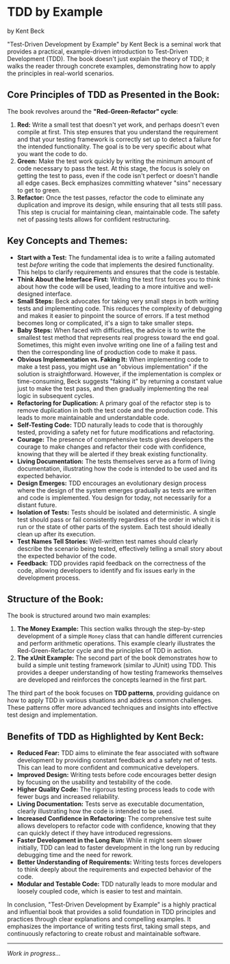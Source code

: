 # TDD by Example
by Kent Beck

"Test-Driven Development by Example" by Kent Beck is a seminal work that provides a practical, example-driven introduction to Test-Driven Development (TDD). The book doesn't just explain the theory of TDD; it walks the reader through concrete examples, demonstrating how to apply the principles in real-world scenarios.

## Core Principles of TDD as Presented in the Book:

The book revolves around the **"Red-Green-Refactor" cycle**:

1.  **Red:** Write a small test that doesn't yet work, and perhaps doesn't even compile at first. This step ensures that you understand the requirement and that your testing framework is correctly set up to detect a failure for the intended functionality. The goal is to be very specific about what you want the code to do.
2.  **Green:** Make the test work quickly by writing the minimum amount of code necessary to pass the test. At this stage, the focus is solely on getting the test to pass, even if the code isn't perfect or doesn't handle all edge cases. Beck emphasizes committing whatever "sins" necessary to get to green.
3.  **Refactor:** Once the test passes, refactor the code to eliminate any duplication and improve its design, while ensuring that all tests still pass. This step is crucial for maintaining clean, maintainable code. The safety net of passing tests allows for confident restructuring.

## Key Concepts and Themes:

* **Start with a Test:** The fundamental idea is to write a failing automated test *before* writing the code that implements the desired functionality. This helps to clarify requirements and ensures that the code is testable.
* **Think About the Interface First:** Writing the test first forces you to think about how the code will be used, leading to a more intuitive and well-designed interface.
* **Small Steps:** Beck advocates for taking very small steps in both writing tests and implementing code. This reduces the complexity of debugging and makes it easier to pinpoint the source of errors. If a test method becomes long or complicated, it's a sign to take smaller steps.
* **Baby Steps:** When faced with difficulties, the advice is to write the smallest test method that represents real progress toward the end goal. Sometimes, this might even involve writing one line of a failing test and then the corresponding line of production code to make it pass.
* **Obvious Implementation vs. Faking It:** When implementing code to make a test pass, you might use an "obvious implementation" if the solution is straightforward. However, if the implementation is complex or time-consuming, Beck suggests "faking it" by returning a constant value just to make the test pass, and then gradually implementing the real logic in subsequent cycles.
* **Refactoring for Duplication:** A primary goal of the refactor step is to remove duplication in both the test code and the production code. This leads to more maintainable and understandable code.
* **Self-Testing Code:** TDD naturally leads to code that is thoroughly tested, providing a safety net for future modifications and refactoring.
* **Courage:** The presence of comprehensive tests gives developers the courage to make changes and refactor their code with confidence, knowing that they will be alerted if they break existing functionality.
* **Living Documentation:** The tests themselves serve as a form of living documentation, illustrating how the code is intended to be used and its expected behavior.
* **Design Emerges:** TDD encourages an evolutionary design process where the design of the system emerges gradually as tests are written and code is implemented. You design for today, not necessarily for a distant future.
* **Isolation of Tests:** Tests should be isolated and deterministic. A single test should pass or fail consistently regardless of the order in which it is run or the state of other parts of the system. Each test should ideally clean up after its execution.
* **Test Names Tell Stories:** Well-written test names should clearly describe the scenario being tested, effectively telling a small story about the expected behavior of the code.
* **Feedback:** TDD provides rapid feedback on the correctness of the code, allowing developers to identify and fix issues early in the development process.

## Structure of the Book:

The book is structured around two main examples:

1.  **The Money Example:** This section walks through the step-by-step development of a simple `Money` class that can handle different currencies and perform arithmetic operations. This example clearly illustrates the Red-Green-Refactor cycle and the principles of TDD in action.
2.  **The xUnit Example:** The second part of the book demonstrates how to build a simple unit testing framework (similar to JUnit) using TDD. This provides a deeper understanding of how testing frameworks themselves are developed and reinforces the concepts learned in the first part.

The third part of the book focuses on **TDD patterns**, providing guidance on how to apply TDD in various situations and address common challenges. These patterns offer more advanced techniques and insights into effective test design and implementation.

## Benefits of TDD as Highlighted by Kent Beck:

* **Reduced Fear:** TDD aims to eliminate the fear associated with software development by providing constant feedback and a safety net of tests. This can lead to more confident and communicative developers.
* **Improved Design:** Writing tests before code encourages better design by focusing on the usability and testability of the code.
* **Higher Quality Code:** The rigorous testing process leads to code with fewer bugs and increased reliability.
* **Living Documentation:** Tests serve as executable documentation, clearly illustrating how the code is intended to be used.
* **Increased Confidence in Refactoring:** The comprehensive test suite allows developers to refactor code with confidence, knowing that they can quickly detect if they have introduced regressions.
* **Faster Development in the Long Run:** While it might seem slower initially, TDD can lead to faster development in the long run by reducing debugging time and the need for rework.
* **Better Understanding of Requirements:** Writing tests forces developers to think deeply about the requirements and expected behavior of the code.
* **Modular and Testable Code:** TDD naturally leads to more modular and loosely coupled code, which is easier to test and maintain.

In conclusion, "Test-Driven Development by Example" is a highly practical and influential book that provides a solid foundation in TDD principles and practices through clear explanations and compelling examples. It emphasizes the importance of writing tests first, taking small steps, and continuously refactoring to create robust and maintainable software.

---

*Work in progress...*
